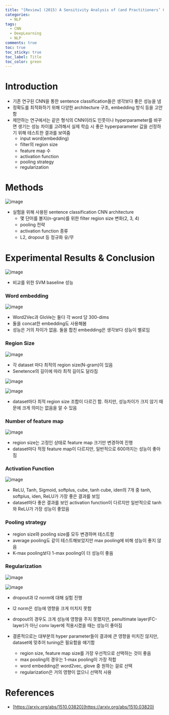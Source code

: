 ```yaml
---
title: "[Review] (2015) A Sensitivity Analysis of (and Practitioners’ Guide to) Convolutional Neural Networks for Sentence Classification"
categories:
  - NLP
tags:
  - CNN
  - DeepLearning
  - NLP
comments: true
toc: true
toc_sticky: true
toc_label: Title
toc_color: green
---
```


# Introduction

- 기존 연구된 CNN을 통한 sentence classification들은 생각보다 좋은 성능을 냄
- 정확도를 최적화하기 위해 다양한 architecture 구조, embedding 방식 등을 고안함
- 제안하는 연구에서는 같은 형식의 CNN이라도 인풋이나 hyperparameter를 바꾸면 생기는 성능 차이를 고려해서 실제 학습 시 좋은 hyperparameter 값을 선정하기 위해 테스트한 결과를 보여줌
    - input word(embedding)
    - filter의 region size
    - feature map 수
    - activation function
    - pooling strategy
    - regularization

# Methods

![image](assets/imgs/2015-cnn-nlp/00.png)

- 실험을 위해 사용된 sentence classification CNN architecture
    - 몇 단어를 볼지(n-gram)를 위한 filter region size 변화(2, 3, 4)
    - pooling 전략
    - activation function 종류
    - L2, dropout 등 정규화 유/무

# Experimental Results & Conclusion

![image](assets/imgs/2015-cnn-nlp/01.png)

- 비교를 위한 SVM baseline 성능

### Word embedding

![image](assets/imgs/2015-cnn-nlp/02.png)

- Word2Vec과 GloVe는 둘다 각 word 당 300-dims
- 둘을 concat한 embedding도 사용해봄
- 성능은 거의 차이가 없음. 둘을 합친 embedding은 생각보다 성능이 별로임

### Region Size

![image](assets/imgs/2015-cnn-nlp/03.png)

- 각 dataset 마다 최적의 region size(N-gram)이 있음
- Senetence의 길이에 따라 최적 길이도 달라짐

![image](assets/imgs/2015-cnn-nlp/04.png)

![image](assets/imgs/2015-cnn-nlp/05.png)

- dataset마다 최적 region size 조합이 다르긴 함. 하지만, 성능차이가 크지 않기 때문에 크게 의미는 없음을 알 수 있음

### Number of feature map

![image](assets/imgs/2015-cnn-nlp/06.png)

- region size는 고정인 상태로 feature map 크기만 변경하여 진행
- dataset마다 적정 feature map이 다르지만, 일반적으로 600까지는 성능이 좋아짐

### Activation Function

![image](assets/imgs/2015-cnn-nlp/07.png)

- ReLU, Tanh, Sigmoid, softplus, cube, tanh cube, iden의 7개 중 tanh, softplus, iden, ReLU가 가장 좋은 결과를 보임
- dataset마다 좋은 결과를 보인 activation function이 다르지만 일반적으로 tanh와 ReLU가 가장 성능이 좋았음

### Pooling strategy

- region size와 pooling size를 모두 변경하며 테스트함
- average pooling도 같이 테스트해보았지만 max pooling에 비해 성능이 좋지 않음
- K-max pooling보다 1-max pooling이 더 성능이 좋음

### Regularization

![image](assets/imgs/2015-cnn-nlp/08.png)

![image](assets/imgs/2015-cnn-nlp/09.png)

- dropout과 l2 norm에 대해 실험 진행
- l2 norm은 성능에 영향을 크게 미치지 못함
- dropout의 경우도 크게 성능에 영향을 주지 못했지만, penultimate layer(FC-layer)가 아닌 conv layer에 적용시켰을 때는 성능이 좋아짐

- 결론적으로는 대부분의 hyper parameter들이 결과에 큰 영향을 미치진 않지만, dataset에 맞추어 tuning은 필요함을 얘기함
    - region size, feature map size를 가장 우선적으로 선택하는 것이 좋음
    - max pooling의 경우는 1-max pooling이 가장 적합
    - word embedding은 word2vec, glove 중 원하는 걸로 선택
    - regularization은 거의 영향이 없으니 선택적 사용

# References

- [https://arxiv.org/abs/1510.03820](https://arxiv.org/abs/1510.03820)